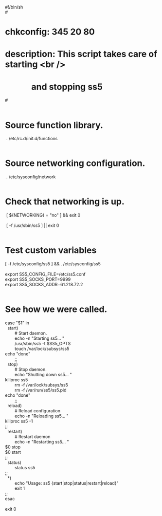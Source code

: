 #!/bin/sh<br />
#<br />
# chkconfig: 345 20 80<br />
# description: This script takes care of starting \<br />
# &nbsp; &nbsp; &nbsp; &nbsp; &nbsp; &nbsp; &nbsp;and stopping ss5<br />
#<br />
<br />
# Source function library.<br />
&nbsp;. /etc/rc.d/init.d/functions<br />
<br />
# Source networking configuration.<br />
&nbsp;. /etc/sysconfig/network<br />
<br />
# Check that networking is up.<br />
&nbsp;[ ${NETWORKING} = "no" ] &amp;&amp; exit 0<br />
<br />
&nbsp;[ -f /usr/sbin/ss5 ] || exit 0<br />
<br />
# Test custom variables<br />
[ -f /etc/sysconfig/ss5 ] &amp;&amp; . /etc/sysconfig/ss5<br />
<br />
export SS5_CONFIG_FILE=/etc/ss5.conf<br />
export SS5_SOCKS_PORT=9999<br />
export SS5_SOCKS_ADDR=61.218.72.2<br />
<br />
# See how we were called.<br />
case "$1" in<br />
&nbsp; start)<br />
&nbsp; &nbsp; &nbsp; &nbsp; # Start daemon.<br />
&nbsp; &nbsp; &nbsp; &nbsp; echo -n "Starting ss5... "<br />
&nbsp; &nbsp; &nbsp; &nbsp; /usr/sbin/ss5 -t $SS5_OPTS<br />
&nbsp; &nbsp; &nbsp; &nbsp; touch /var/lock/subsys/ss5<br />
echo "done"<br />
&nbsp; &nbsp; &nbsp; &nbsp; ;;<br />
&nbsp; stop)<br />
&nbsp; &nbsp; &nbsp; &nbsp; # Stop daemon.<br />
&nbsp; &nbsp; &nbsp; &nbsp; echo "Shutting down ss5... "<br />
killproc ss5<br />
&nbsp; &nbsp; &nbsp; &nbsp; rm -f /var/lock/subsys/ss5<br />
&nbsp; &nbsp; &nbsp; &nbsp; rm -f /var/run/ss5/ss5.pid<br />
echo "done"<br />
&nbsp; &nbsp; &nbsp; &nbsp; ;;<br />
&nbsp; reload)<br />
&nbsp; &nbsp; &nbsp; &nbsp; # Reload configuration<br />
&nbsp; &nbsp; &nbsp; &nbsp; echo -n "Reloading ss5... "<br />
killproc ss5 -1<br />
;;<br />
&nbsp; restart)<br />
&nbsp; &nbsp; &nbsp; &nbsp; # Restart daemon<br />
&nbsp; &nbsp; &nbsp; &nbsp; echo -n "Restarting ss5... "<br />
$0 stop<br />
$0 start<br />
;;<br />
&nbsp; status)<br />
&nbsp; &nbsp; &nbsp; &nbsp; status ss5<br />
;;<br />
&nbsp; *)<br />
&nbsp; &nbsp; &nbsp; &nbsp; echo "Usage: ss5 {start|stop|status|restart|reload}"<br />
&nbsp; &nbsp; &nbsp; &nbsp; exit 1<br />
;;<br />
esac<br />
<br />
exit 0<br />
<div style="white-space:nowrap;">
	<br />
</div>